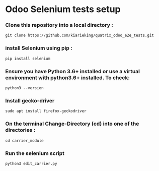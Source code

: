 # Odoo Selenium tests setup

### Clone this repository into a local directory :
    git clone https://github.com/kiarieking/quatrix_odoo_e2e_tests.git

### install Selenium using pip :

    pip install selenium 

### Ensure you have Python 3.6+ installed or use a virtual environment with python3.6+ installed. To check:

    python3 --version

### Install gecko-driver

    sudo apt install firefox-geckodriver

### On the terminal Change-Directory (cd) into one of the directories :

    cd carrier_module

### Run the selenium script

    python3 edit_carrier.py
